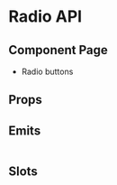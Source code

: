 # Radio API

## Component Page
- <router-link to="/components/radio-buttons">Radio buttons</router-link>

## Props
<Table name="radio" field="props" />

## Emits
<Table name="radio" field="emits" />

## Slots
<Table name="radio" field="slots" />
